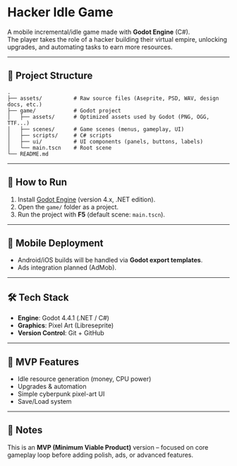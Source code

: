 # Hacker Idle Game

A mobile incremental/idle game made with **Godot Engine** (C#).  
The player takes the role of a hacker building their virtual empire, unlocking upgrades, and automating tasks to earn more resources.

---

## 📂 Project Structure
```
.
├── assets/          # Raw source files (Aseprite, PSD, WAV, design docs, etc.)
├── game/            # Godot project
│   ├── assets/      # Optimized assets used by Godot (PNG, OGG, TTF...)
│   ├── scenes/      # Game scenes (menus, gameplay, UI)
│   ├── scripts/     # C# scripts
│   ├── ui/          # UI components (panels, buttons, labels)
│   └── main.tscn    # Root scene
└── README.md
```

---

## 🚀 How to Run
1. Install [Godot Engine](https://godotengine.org/download) (version 4.x, .NET edition).  
2. Open the `game/` folder as a project.  
3. Run the project with **F5** (default scene: `main.tscn`).  

---

## 📱 Mobile Deployment
- Android/iOS builds will be handled via **Godot export templates**.  
- Ads integration planned (AdMob).  

---

## 🛠 Tech Stack
- **Engine**: Godot 4.4.1 (.NET / C#)  
- **Graphics**: Pixel Art (Libreseprite)  
- **Version Control**: Git + GitHub  

---

## 🎯 MVP Features
- Idle resource generation (money, CPU power)  
- Upgrades & automation  
- Simple cyberpunk pixel-art UI  
- Save/Load system  

---

## 📌 Notes
This is an **MVP (Minimum Viable Product)** version – focused on core gameplay loop before adding polish, ads, or advanced features.
